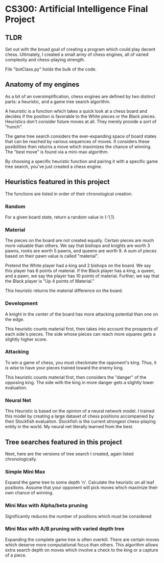 # CS300: Artificial Intelligence Final Project
## TLDR
Set out with the broad goal of creating a program which could play decent chess. Ultimately, I created a small army of chess engines, all of varied complexity and chess-playing strength.

File "botClass.py" holds the bulk of the code.

## Anatomy of my engines
As a bit of an oversimplification, chess engines are defined by two distinct parts: a heuristic, and a game tree search algorithm.

A heuristic is a function which takes a quick look at a chess board and decides if the position is favorable to the White pieces or the Black pieces. Heuristics don't consider future moves at all. They merely provide a sort of "hunch". 

The game tree search considers the ever-expanding space of board states that can be reached by various sequences of moves. It considers these posibilities then returns a move which maximizes the chance of winning. The "best move" is found via a mini-max algorithm. 

By choosing a specific heuristic function and pairing it with a specific game tree search, you've just created a chess engine.

## Heuristics featured in this project
The functions are listed in order of their chronological creation.

### Random
For a given board state, return a random value in (-1,1). 

### Material
The pieces on the board are not created equally. Certain pieces are much more valuable than others. We say that bishops and knights are worth 3 pawns, rooks are worth 5 pawns, and queens are worth 9. A sum of pieces based on their pawn value is called "material".

Pretend the White player had a king and 2 bishops on the board. We say this player has 6 points of material. If the Black player has a king, a queen, and a pawn, we say the player has 10 points of material. Further, we say that the Black player is "Up 4 points of Material."

This heuristic returns the material difference on the board. 

### Development
A knight in the center of the board has more attacking potential than one on the edge. 

This heuristic counts material first, then takes into account the prospects of each side's pieces. The side whose pieces can reach more squares gets a slightly higher score.

### Attacking
To win a game of chess, you must checkmate the opponent's king. Thus, it is wise to have your pieces trained toward the enemy king. 

This heuristic counts material first, then considers the "danger" of the opposing king. The side with the king in more danger gets a slightly lower evaluation.

### Neural Net
This Heuristic is based on the opinion of a neural network model. I trained this model by creating a large dataset of chess positions accompanied by their Stockfish evaluation. Stockfish is the current strongest chess-playing entity in the world. My neural net literally learned from the best.

## Tree searches featured in this project
Next, here are the versions of tree search I created, again listed chronologically.
### Simple Mini Max
Expand the game tree to some depth 'n'. Calculate the heuristic on all leaf positions.  Assume that your opponent will pick moves which maximize their own chance of winning. 

### Mini Max with Alpha/beta pruning
Significantly reduces the number of positions which must be considered

### Mini Max with A/B pruning with varied depth tree
Expanding the complete game tree is often overkill. There are certain moves which deserve more computational focus than others. This algorithm allows extra search depth on moves which involve a check to the king or a capture of a piece. 

